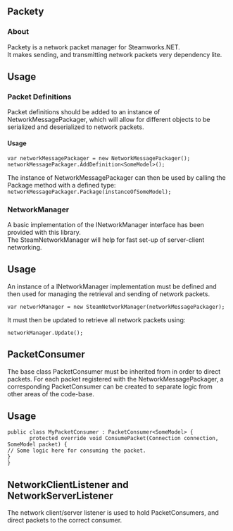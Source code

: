 ﻿## Packety

### About
Packety is a network packet manager for Steamworks.NET.  
It makes sending, and transmitting network packets very dependency lite.

## Usage

### Packet Definitions
Packet definitions should be added to an instance of NetworkMessagePackager, which will allow for different objects to be
serialized and deserialized to network packets.

#### Usage

`var networkMessagePackager = new NetworkMessagePackager();`  
`networkMessagePackager.AddDefinition<SomeModel>();`

The instance of NetworkMessagePackager can then be used by calling the Package method with a defined type:
`networkMessagePackager.Package(instanceOfSomeModel);`

### NetworkManager
A basic implementation of the INetworkManager interface has been provided with this library.  
The SteamNetworkManager will help for fast set-up of server-client networking.

## Usage

An instance of a INetworkManager implementation must be defined and then used for managing the retrieval and sending of
network packets.

`var networkManager = new SteamNetworkManager(networkMessagePackager);`

It must then be updated to retrieve all network packets using:

`networkManager.Update();`

## PacketConsumer

The base class PacketConsumer must be inherited from in order to direct packets.
For each packet registered with the NetworkMessagePackager, a corresponding PacketConsumer can be created
to separate logic from other areas of the code-base.

## Usage

`public class MyPacketConsumer : PacketConsumer<SomeModel> {`  
`       protected override void ConsumePacket(Connection connection, SomeModel packet) {`  
`// Some logic here for consuming the packet.`  
`}`  
`}`


## NetworkClientListener and NetworkServerListener

The network client/server listener is used to hold PacketConsumers, and direct packets to the correct consumer.
